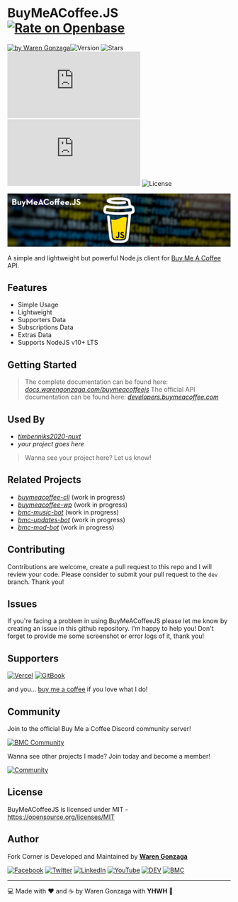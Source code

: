 # BuyMeACoffee.JS [![Rate on Openbase](https://badges.openbase.io/js/rating/buymeacoffee.js.svg)](https://openbase.io/js/buymeacoffee.js?utm_source=embedded&utm_medium=badge&utm_campaign=rate-badge)

[![by Waren Gonzaga](https://img.shields.io/badge/by-Waren%20Gonzaga-blue.svg?longCache=true&style=flat-square)](https://bmc.xyz/warengonzaga)![Version](https://img.shields.io/github/release/WarenGonzaga/buymeacoffee.js.svg?style=flat-square) ![Stars](https://img.shields.io/github/stars/WarenGonzaga/buymeacoffee.js.svg?style=flat-square) ![Size](https://img.shields.io/github/size/warengonzaga/buymeacoffee.js/dist/index.js?color=green&style=flat-square) ![NPM](https://img.shields.io/npm/dm/buymeacoffee.js?color=red&style=flat-square) ![License](https://img.shields.io/github/license/WarenGonzaga/buymeacoffee.js.svg?style=flat-square)

![Github Banner](.github/img/buymeacoffeejs-github-banner.jpg)

A simple and lightweight but powerful Node.js client for [Buy Me A Coffee](https://buymeacoff.ee/?via=WarenGonzaga) API.

## Features

- Simple Usage
- Lightweight
- Supporters Data
- Subscriptions Data
- Extras Data
- Supports NodeJS v10+ LTS

## Getting Started

> The complete documentation can be found here:
> _[docs.warengonzaga.com/buymeacoffeejs](https://docs.warengonzaga.com/buymeacoffeejs)_
> The official API documentation can be found here:
> _[developers.buymeacoffee.com](http://developers.buymeacoffee.com)_

## Used By

- _[timbenniks2020-nuxt](https://github.com/timbenniks/timbenniks2020-nuxt)_
- _your project goes here_

> Wanna see your project here? Let us know!

## Related Projects

- _[buymeacoffee-cli](https://github.com/warengonzaga/buymeacoffee-cli)_ (work in progress)
- _[buymeacoffee-wp](https://github.com/warengonzaga/buymeacoffee-wp)_ (work in progress)
- _[bmc-music-bot](https://github.com/warengonzaga/bmc-music-bot)_ (work in progress)
- _[bmc-updates-bot](https://github.com/warengonzaga/bmc-updates-bot)_ (work in progress)
- _[bmc-mod-bot](https://github.com/warengonzaga/bmc-mod-bot)_ (work in progress)

## Contributing

Contributions are welcome, create a pull request to this repo and I will review your code. Please consider to submit your pull request to the ```dev``` branch. Thank you!

## Issues

If you're facing a problem in using BuyMeACoffeeJS please let me know by creating an issue in this github repository. I'm happy to help you! Don't forget to provide me some screenshot or error logs of it, thank you!

## Supporters

[![Vercel](https://wrngnz.ga/badge-vercel)](https://vercel.com) [![GitBook](https://wrngnz.ga/badge-gitbook)](https://gitbook.io)

and you... [buy me a coffee](https://bmc.xyz/warengonzaga) if you love what I do!

## Community

Join to the official Buy Me a Coffee Discord community server!

[![BMC Community](https://discordapp.com/api/guilds/750619856130539572/widget.png?style=banner3)](https://discord.gg/GFBQvyEJ98)

Wanna see other projects I made? Join today and become a member!

[![Community](https://discordapp.com/api/guilds/659684980137656340/widget.png?style=banner2)](https://bmc.xyz/warengonzaga)

## License

BuyMeACoffeeJS is licensed under MIT - <https://opensource.org/licenses/MIT>

## Author

Fork Corner is Developed and Maintained by **[Waren Gonzaga](https://github.com/warengonzaga)**

[![Facebook](https://img.shields.io/badge/Facebook-%231877F2.svg?&style=flat-square&logo=facebook&logoColor=white)](https://facebook.com/warengonzagaofficial) [![Twitter](https://img.shields.io/badge/Twitter-%231DA1F2.svg?&style=flat-square&logo=twitter&logoColor=white)](https://twitter.com/warengonzaga) [![LinkedIn](https://img.shields.io/badge/LinkedIn-%230077B5.svg?&style=flat-square&logo=linkedin&logoColor=white)](https://linkedin.com/in/warengonzagaofficial) [![YouTube](https://img.shields.io/badge/YouTube-%23FF0000.svg?&style=flat-square&logo=youtube&logoColor=white)](https://youtube.com/warengonzaga) [![DEV](https://img.shields.io/badge/DEV-%23000000.svg?&style=flat-square&logo=dev.to&logoColor=white)](https://dev.to/warengonzaga) [![BMC](https://img.shields.io/badge/Buy%20Me%20a%20Coffee-%23FFDD00.svg?&style=flat-square&logo=buy-me-a-coffee&logoColor=black)](https://bmc.xyz/warengonzaga)

---

:computer: Made with :heart: and :coffee: by Waren Gonzaga with **YHWH** :pray:
